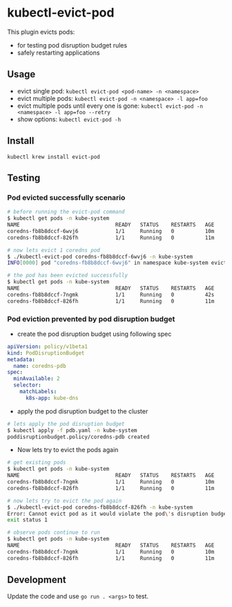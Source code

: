 # kubectl-evict-pod

This plugin evicts pods:
- for testing pod disruption budget rules
- safely restarting applications

## Usage

- evict single pod: `kubectl evict-pod <pod-name> -n <namespace>`
- evict multiple pods: `kubectl evict-pod -n <namespace> -l app=foo`
- evict multiple pods until every one is gone: `kubectl evict-pod -n <namespace> -l app=foo --retry`
- show options: `kubectl evict-pod -h`

## Install

```
kubectl krew install evict-pod
```

## Testing

### Pod evicted successfully scenario

```bash
# before running the evict-pod command
$ kubectl get pods -n kube-system
NAME                               READY   STATUS    RESTARTS   AGE
coredns-fb8b8dccf-6wvj6            1/1     Running   0          10m
coredns-fb8b8dccf-826fh            1/1     Running   0          11m

# now lets evict 1 coredns pod
$ ./kubectl-evict-pod coredns-fb8b8dccf-6wvj6 -n kube-system
INFO[0000] pod "coredns-fb8b8dccf-6wvj6" in namespace kube-system evicted successfully 

# the pod has been evicted successfully
$ kubectl get pods -n kube-system
NAME                               READY   STATUS    RESTARTS   AGE
coredns-fb8b8dccf-7ngmk            1/1     Running   0          42s
coredns-fb8b8dccf-826fh            1/1     Running   0          11m
```

### Pod eviction prevented by pod disruption budget

- create the pod disruption budget using following spec
```yaml
apiVersion: policy/v1beta1
kind: PodDisruptionBudget
metadata:
  name: coredns-pdb
spec:
  minAvailable: 2
  selector:
    matchLabels:
      k8s-app: kube-dns
```

- apply the pod disruption budget to the cluster

```bash
# lets apply the pod disruption budget
$ kubectl apply -f pdb.yaml -n kube-system
poddisruptionbudget.policy/coredns-pdb created
```

- Now lets try to evict the pods again

```bash
# get existing pods
$ kubectl get pods -n kube-system
NAME                               READY   STATUS    RESTARTS   AGE
coredns-fb8b8dccf-7ngmk            1/1     Running   0          10m
coredns-fb8b8dccf-826fh            1/1     Running   0          11m

# now lets try to evict the pod again
$ ./kubectl-evict-pod coredns-fb8b8dccf-826fh -n kube-system
Error: Cannot evict pod as it would violate the pod\'s disruption budget.
exit status 1

# observe pods continue to run
$ kubectl get pods -n kube-system
NAME                               READY   STATUS    RESTARTS   AGE
coredns-fb8b8dccf-7ngmk            1/1     Running   0          10m
coredns-fb8b8dccf-826fh            1/1     Running   0          11m
```

## Development

Update the code and use `go run . <args>` to test.
